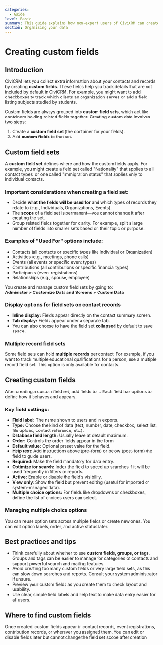 ```yaml
---
categories:
  - Guide  
level: Basic  
summary: This guide explains how non-expert users of CiviCRM can create and manage custom fields to collect additional information tailored to their organization's needs.  
section: Organising your data  
---
```


# Creating custom fields

## Introduction

CiviCRM lets you collect extra information about your contacts and records by creating **custom fields**. These fields help you track details that are not included by default in CiviCRM. For example, you might want to add checkboxes to track which clients an organization serves or add a field listing subjects studied by students.

Custom fields are always grouped into **custom field sets**, which act like containers holding related fields together. Creating custom data involves two steps:

1. Create a **custom field set** (the container for your fields).  
2. Add **custom fields** to that set.

## Custom field sets

A **custom field set** defines where and how the custom fields apply. For example, you might create a field set called "Nationality" that applies to all contact types, or one called "Immigration status" that applies only to individual contacts.

### Important considerations when creating a field set:

- Decide **what the fields will be used for** and which types of records they relate to (e.g., Individuals, Organizations, Events).  
- The **scope** of a field set is permanent—you cannot change it after creating the set.  
- Group related fields together for clarity. For example, split a large number of fields into smaller sets based on their topic or purpose.

### Examples of "Used For" options include:

- Contacts (all contacts or specific types like Individual or Organization)  
- Activities (e.g., meetings, phone calls)  
- Events (all events or specific event types)  
- Contributions (all contributions or specific financial types)  
- Participants (event registrations)  
- Relationships (e.g., spouse, employee)  

You create and manage custom field sets by going to:  
**Administer > Customize Data and Screens > Custom Data**

### Display options for field sets on contact records

- **Inline display:** Fields appear directly on the contact summary screen.  
- **Tab display:** Fields appear under a separate tab.  
- You can also choose to have the field set **collapsed** by default to save space.

### Multiple record field sets

Some field sets can hold **multiple records** per contact. For example, if you want to track multiple educational qualifications for a person, use a multiple record field set. This option is only available for contacts.

## Creating custom fields

After creating a custom field set, add fields to it. Each field has options to define how it behaves and appears.

### Key field settings:

- **Field label:** The name shown to users and in exports.  
- **Type:** Choose the kind of data (text, number, date, checkbox, select list, file upload, contact reference, etc.).  
- **Database field length:** Usually leave at default maximum.  
- **Order:** Controls the order fields appear in the form.  
- **Default value:** Optional preset value for the field.  
- **Help text:** Add instructions above (pre-form) or below (post-form) the field to guide users.  
- **Required:** Make the field mandatory for data entry.  
- **Optimize for search:** Index the field to speed up searches if it will be used frequently in filters or reports.  
- **Active:** Enable or disable the field's visibility.  
- **View only:** Show the field but prevent editing (useful for imported or system-managed data).  
- **Multiple choice options:** For fields like dropdowns or checkboxes, define the list of choices users can select.

### Managing multiple choice options

You can reuse option sets across multiple fields or create new ones. You can edit option labels, order, and active status later.

## Best practices and tips

- Think carefully about whether to use **custom fields, groups, or tags**. Groups and tags can be easier to manage for categories of contacts and support powerful search and mailing features.  
- Avoid creating too many custom fields or very large field sets, as this can slow down searches and reports. Consult your system administrator if unsure.  
- Preview your custom fields as you create them to check layout and usability.  
- Use clear, simple field labels and help text to make data entry easier for all users.

## Where to find custom fields

Once created, custom fields appear in contact records, event registrations, contribution records, or wherever you assigned them. You can edit or disable fields later but cannot change the field set scope after creation.
